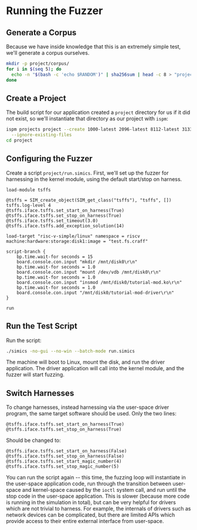 # Running the Fuzzer

## Generate a Corpus

Because we have inside knowledge that this is an extremely simple test, we'll generate a
corpus ourselves.

```sh
mkdir -p project/corpus/
for i in $(seq 5); do
  echo -n "$(bash -c 'echo $RANDOM')" | sha256sum | head -c 8 > "project/corpus/${i}"
done
```

## Create a Project

The build script for our application created a `project` directory for us if it did not
exist, so we'll instantiate that directory as our project with `ispm`:

```sh
ispm projects project --create 1000-latest 2096-latest 8112-latest 31337-latest \
  --ignore-existing-files
cd project
```

## Configuring the Fuzzer

Create a script `project/run.simics`. First, we'll set up the fuzzer for harnessing in
the kernel module, using the default start/stop on harness.

```simics
load-module tsffs

@tsffs = SIM_create_object(SIM_get_class("tsffs"), "tsffs", [])
tsffs.log-level 4
@tsffs.iface.tsffs.set_start_on_harness(True)
@tsffs.iface.tsffs.set_stop_on_harness(True)
@tsffs.iface.tsffs.set_timeout(3.0)
@tsffs.iface.tsffs.add_exception_solution(14)

load-target "risc-v-simple/linux" namespace = riscv machine:hardware:storage:disk1:image = "test.fs.craff"

script-branch {
    bp.time.wait-for seconds = 15
    board.console.con.input "mkdir /mnt/disk0\r\n"
    bp.time.wait-for seconds = 1.0
    board.console.con.input "mount /dev/vdb /mnt/disk0\r\n"
    bp.time.wait-for seconds = 1.0
    board.console.con.input "insmod /mnt/disk0/tutorial-mod.ko\r\n"
    bp.time.wait-for seconds = 1.0
    board.console.con.input "/mnt/disk0/tutorial-mod-driver\r\n"
}

run
```

## Run the Test Script

Run the script:

```sh
./simics -no-gui --no-win --batch-mode run.simics
```

The machine will boot to Linux, mount the disk, and run the driver application. The
driver application will call into the kernel module, and the fuzzer will start fuzzing.

## Switch Harnesses

To change harnesses, instead harnessing via the user-space
driver program, the same target software should be used. Only the two lines:

```simics
@tsffs.iface.tsffs.set_start_on_harness(True)
@tsffs.iface.tsffs.set_stop_on_harness(True)
```

Should be changed to:

```simics
@tsffs.iface.tsffs.set_start_on_harness(False)
@tsffs.iface.tsffs.set_stop_on_harness(False)
@tsffs.iface.tsffs.set_start_magic_number(4)
@tsffs.iface.tsffs.set_stop_magic_number(5)
```

You can run the script again -- this time, the fuzzing loop will instantiate in the
user-space application code, run through the transition between user-space and
kernel-space caused by the `ioctl` system call, and run until the stop code in the
user-space application. This is slower (because more code is running in the simulation
in total), but can be very helpful for drivers which are not trivial to harness. For
example, the internals of drivers such as network devices can be complicated, but there
are limited APIs which provide access to their entire external interface from
user-space.